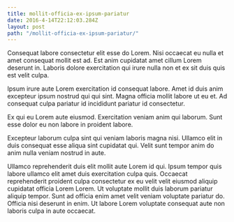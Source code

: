 ```yaml
---
title: mollit-officia-ex-ipsum-pariatur
date: 2016-4-14T22:12:03.284Z
layout: post
path: "/mollit-officia-ex-ipsum-pariatur/"
---
```


Consequat labore consectetur elit esse do Lorem. Nisi occaecat eu nulla et amet consequat mollit est ad. Est anim cupidatat amet cillum Lorem deserunt in. Laboris dolore exercitation qui irure nulla non et ex sit duis quis est velit culpa.

Ipsum irure aute Lorem exercitation id consequat labore. Amet id duis anim excepteur ipsum nostrud qui qui sint. Magna officia mollit labore ut eu et. Ad consequat culpa pariatur id incididunt pariatur id consectetur.

Ex qui eu Lorem aute eiusmod. Exercitation veniam anim qui laborum. Sunt esse dolor eu non labore in proident labore.

Excepteur laborum culpa sint qui veniam laboris magna nisi. Ullamco elit in duis consequat esse aliqua sint cupidatat qui. Velit sunt tempor anim do anim nulla veniam nostrud in aute.

Ullamco reprehenderit duis elit mollit aute Lorem id qui. Ipsum tempor quis labore ullamco elit amet duis exercitation culpa quis. Occaecat reprehenderit proident culpa consectetur ex eu velit velit eiusmod aliquip cupidatat officia Lorem Lorem. Ut voluptate mollit duis laborum pariatur aliquip tempor. Sunt ad officia enim amet velit veniam voluptate pariatur do. Officia nisi deserunt in enim. Ut labore Lorem voluptate consequat aute non laboris culpa in aute occaecat.
